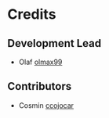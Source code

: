 # Credits

## Development Lead

- Olaf [olmax99](https://github.com/olmax99)

## Contributors

- Cosmin [ccojocar](https://github.com/ccojocar)
